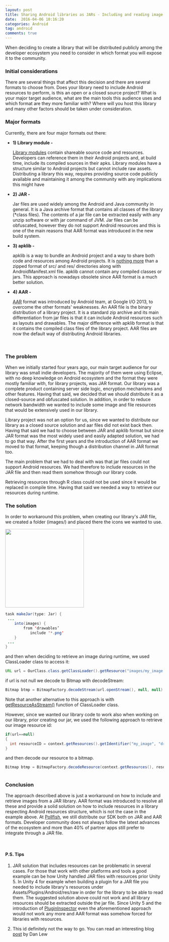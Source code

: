 ```yaml
---
layout: post
title: Sharing Android libraries as JARs - Including and reading image resources
date:  2016-04-06 10:16:20
categories: Android 
tag: android
comments: true
---
```



When deciding to create a library that will be distributed publicly among the developer ecosystem you need to consider in which format you will expose it to the community.
<br/>
<h3>Initial considerations</h3>

There are several things that affect this decision and there are several formats to choose from. Does your library need to include Android resources to perform, is this an open or a closed source project? What is your major target audience, what are the main tools this audience uses and which format are they more familiar with? Where will you host this library and many other factors should be taken under consideration.

<h3>Major formats</h3>

Currently, there are four major formats out there:

<ul>
<li><b>1) Library module - </b>

<a href="http://developer.android.com/tools/projects/index.html#LibraryProjects" target="_blank">Library modules</a> contain shareable source code and resources. Developers can reference them in their Android projects and, at build time, include its compiled sources in their apks.  Library modules have a structure similar to Android projects but cannot include raw assets. Distributing a library this way, requires providing source code publicly available and maintaining it among the community with any implications this might have
</li>

<li><b>2) JAR - </b>

Jar files are used widely among the Android and Java community in general.  It is a Java archive format that contains all classes of the library (*class files).  The contents of a jar file can be extracted easily with any unzip software or with jar command of JVM.  Jar files can be obfuscated, however they do not support Android resources and this is one of the main reasons that AAR format was introduced in the new build system.
</li>
<li><b>3) apklib - </b>

apklib is a way to bundle an Android project and a way to share both code and resources among Android projects.  It is <a href="https://plus.google.com/+ChristopherBroadfoot/posts/7uyipf8DTau" target="_blank">nothing more</a> than a zipped format of src/ and res/ directories along with AndroidManifest.xml file. apklib  cannot contain any compiled classes or jars. This approach is nowadays obsolete since AAR format is a much better solution.
</li>
<li><b>4) AAR - </b>

<a href="http://tools.android.com/tech-docs/new-build-system/aar-format" target="_blank">AAR</a> format was introduced by Android team, at Google I/O 2013, to overcome the other formats’ weaknesses. An AAR file is the binary distribution of a library project. It is a standard zip archive and its main differentiation from jar files is that it can include Android resources such as layouts and drawables.  The major difference with apklib format is that it contains the compiled class files of the library project. AAR files are now the default way of distributing Android libraries.
</li>
</ul>

<br/>
<h3>The problem</h3>

When we initially started four years ago, our main target audience for our library was small indie developers. The majority of them were using Eclipse, with no deep knowledge on Android ecosystem and the format they were mostly familiar with, for library projects, was JAR format. Our library was a complete product containing server side logic, encryption mechanisms and other features. Having that said, we decided that we should distribute it as a closed-source and obfuscated solution. In addition, in order to reduce network bandwidth we wanted to include some image and file resources that would be extensively used in our library. 

Library project was not an option for us, since we wanted to distribute our library as a closed source solution and aar files did not exist back then. Having that said we had to choose between JAR and apklib format but since JAR format was the most widely used and easily adapted solution, we had to go that way. After the first years and the introduction of AAR format we moved to that format, keeping though a distribution channel in JAR format too.

The main problem that we had to deal with was that jar files could not support Android resources. We had therefore to include resources in the JAR file and then read them somehow through our library code.

Retrieving resources through R class could not be used since it would be replaced in compile time. Having that said we needed a way to retrieve our resources during runtime.

<h3>The solution</h3>

In order to workaround this problem, when creating our library's JAR file, we created a folder (images/) and  placed there the icons we wanted to use.

<img src="{{ site.baseurl }}/images/android/mylibrary.png" align="center" style="width: 250px; margin: 0 auto;" >


```java
task makeJar(type: Jar) {
 ...
    into(images) {
        from 'drawables’
           include '*.png'
    }
 ...
}
```

and then when deciding to retrieve an image during runtime, we used ClassLoader class to access it: 

```java
URL url = OurClass.class.getClassLoader().getResource("images/my_image.png");
```		

if url is not null we decode to Bitmap with decodeStream:


```java
Bitmap btmp = BitmapFactory.decodeStream(url.openStream(), null, null)
```	

Note that another alternative to this approach is with <a href="http://developer.android.com/reference/java/lang/ClassLoader.html#getResourceAsStream(java.lang.String)" target="_blank">getResourceAsStream()</a> function of ClassLoader class.


However, since we wanted our library code to work also when working on our library, prior creating our jar, we used the following approach to retrieve our image resource id:

```java
if(url==null)
{
  int resourceID = context.getResources().getIdentifier("my_image", "drawable", context.getPackageName());
}
```			

and then decode our resource to a bitmap.

```java
Bitmap btmp = BitmapFactory.decodeResource(context.getResources(), resourceID, null);
	
```	
<h3>Conclusion</h3>

The approach described above is just a workaround on how to include and retrieve images from a JAR library. AAR format was introduced to resolve all these and provide a solid solution on how to include resources in a library respecting Android resources structure, which is not the case in the example above. At <a href="http://www.pollfish.com" target="_blank">Pollfish</a>, we still distribute our SDK both on JAR and AAR formats. Developer community does not always follow the latest advances of the ecosystem and more than 40% of partner apps still prefer to integrate through a JAR file.


<br/>
<h4>P.S. Tips</h4>

1. JAR solution that includes resources can be problematic in several cases. For those that work with other platforms and tools a good example can be how Unity handled JAR files with resources prior Unity 5. In Unity 4 for example when building a plugin for a JAR file you needed to include library's resources under Assets/Plugins/Android/res/raw in order for the library to be able to read them. The suggested solution above could not work and all library resources should be extracted outside the jar file. Since Unity 5 and the introduction of <a href="http://docs.unity3d.com/Manual/PluginInspector.html" target="_blank"> PluginInspector</a> even the aforementioned approach would not work any more and AAR format was somehow forced for libraries with resources.

2. This id definitely not the way to go. You can read an interesting blog <a href="http://blog.danlew.net/2013/08/20/joda_time_s_memory_issue_in_android/" target="_blank">post</a> by Dan Lew
